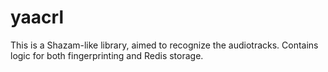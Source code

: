 # yaacrl

This is a Shazam-like library, aimed to recognize the audiotracks.
Contains logic for both fingerprinting and Redis storage.

